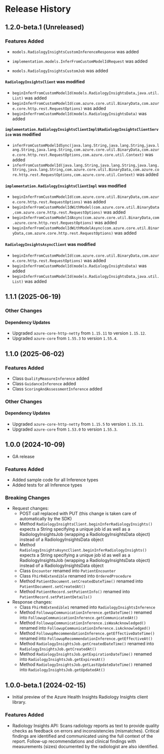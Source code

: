 # Release History

## 1.2.0-beta.1 (Unreleased)

### Features Added

* `models.RadiologyInsightsCustomInferenceResponse` was added

* `implementation.models.InferFromCustomModelIdRequest` was added

* `models.RadiologyInsightsCustomJob` was added

#### `RadiologyInsightsClient` was modified

* `beginInferFromCustomModelId(models.RadiologyInsightsData,java.util.List)` was added
* `beginInferFromCustomModelId(com.azure.core.util.BinaryData,com.azure.core.http.rest.RequestOptions)` was added
* `beginInferFromCustomModelId(models.RadiologyInsightsData)` was added

#### `implementation.RadiologyInsightsClientImpl$RadiologyInsightsClientService` was modified

* `inferFromCustomModelIdSync(java.lang.String,java.lang.String,java.lang.String,java.lang.String,com.azure.core.util.BinaryData,com.azure.core.http.rest.RequestOptions,com.azure.core.util.Context)` was added
* `inferFromCustomModelId(java.lang.String,java.lang.String,java.lang.String,java.lang.String,com.azure.core.util.BinaryData,com.azure.core.http.rest.RequestOptions,com.azure.core.util.Context)` was added

#### `implementation.RadiologyInsightsClientImpl` was modified

* `beginInferFromCustomModelId(com.azure.core.util.BinaryData,com.azure.core.http.rest.RequestOptions)` was added
* `beginInferFromCustomModelIdWithModel(com.azure.core.util.BinaryData,com.azure.core.http.rest.RequestOptions)` was added
* `beginInferFromCustomModelIdAsync(com.azure.core.util.BinaryData,com.azure.core.http.rest.RequestOptions)` was added
* `beginInferFromCustomModelIdWithModelAsync(com.azure.core.util.BinaryData,com.azure.core.http.rest.RequestOptions)` was added

#### `RadiologyInsightsAsyncClient` was modified

* `beginInferFromCustomModelId(com.azure.core.util.BinaryData,com.azure.core.http.rest.RequestOptions)` was added
* `beginInferFromCustomModelId(models.RadiologyInsightsData)` was added
* `beginInferFromCustomModelId(models.RadiologyInsightsData,java.util.List)` was added


## 1.1.1 (2025-06-19)

### Other Changes

#### Dependency Updates

- Upgraded `azure-core-http-netty` from `1.15.11` to version `1.15.12`.
- Upgraded `azure-core` from `1.55.3` to version `1.55.4`.

## 1.1.0 (2025-06-02)

### Features Added

- Class `QualityMeasureInference` added
- Class `GuidanceInference` added
- Class `ScoringAndAssessmentInference` added

### Other Changes

#### Dependency Updates

- Upgraded `azure-core-http-netty` from `1.15.5` to version `1.15.11`.
- Upgraded `azure-core` from `1.53.0` to version `1.55.3`.

## 1.0.0 (2024-10-09)

- GA release

### Features Added

- Added sample code for all Inference types
- Added tests for all Inference types

### Breaking Changes

- Request changes:
    - POST call replaced with PUT (this change is taken care of automatically by the SDK)
    - Method `RadiologyInsightsClient.beginInferRadiologyInsights()` expects a String specifying a unique job id as well as a RadiologyInsightsJob (wrapping a RadiologyInsightsData object) instead of a RadiologyInsightsData object
    - Method `RadiologyInsightsAsyncClient.beginInferRadiologyInsights()` expects a String specifying a unique job id as well as a RadiologyInsightsJob (wrapping a RadiologyInsightsData object) instead of a RadiologyInsightsData object
    - Class `Encounter` renamed into `PatientEncounter`
    - Class `FhirR4Extendible` renamed into `OrderedProcedure`
    - Method `PatientDocument.setCreatedDateTime()` renamed into `PatientDocument.setCreatedAt()`
    - Method `PatientRecord.setPatientInfo()` renamed into `PatientRecord.setPatientDetails()`
- Response changes:
    - Class `FhirR4Extendible1` renamed into `RadiologyInsightsInference`
    - Method `FollowupCommunicationInference.getDateTime()` renamed into `FollowupCommunicationInference.getCommunicatedAt()`
    - Method `FollowupCommunicationInference.isWasAcknowledged()` renamed into `FollowupCommunicationInference.isAcknowledged()`
    - Method `FollowupRecommendationInference.getEffectiveDateTime()` renamed into `FollowupRecommendationInference.getEffectiveAt()`
    - Method `RadiologyInsightsJob.getCreatedDateTime()` renamed into `RadiologyInsightsJob.getCreatedAt()`
    - Method `RadiologyInsightsJob.getExpirationDateTime()` renamed into `RadiologyInsightsJob.getExpiresAt()`
    - Method `RadiologyInsightsJob.getLastUpdateDateTime()` renamed into `RadiologyInsightsJob.getUpdatedAt()`

## 1.0.0-beta.1 (2024-02-15)

- Initial preview of the Azure Health Insights Radiology Insights client library.

### Features Added
* Radiology Insights API: Scans radiology reports as text to provide quality checks as feedback on errors and inconsistencies (mismatches). Critical findings are identified and communicated using the full context of the report. Follow-up recommendations and clinical findings with measurements (sizes) documented by the radiologist are also identified.
